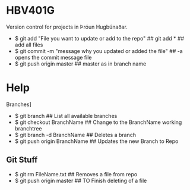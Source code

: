 HBV401G 
=======
Version control for projects in Þróun Hugbúnaðar.

- $ git add "File you want to update or add to the repo"	## git add * ## add all files
- $ git commit -m "message why you updated or added the file"	## -a opens the commit message file
- $ git push origin master					## master as in branch name

Help
======
Branches]
- $ git branch 				## List all available branches
- $ git checkout BranchName 		## Change to the BranchName working branchtree
- $ git branch -d BranchName 		## Deletes a branch
- $ git push origin BranchName		## Updates the new Branch to Repo

## Git Stuff
- $ git rm FileName.txt     ## Removes a file from repo 
- $ git push origin master  ## TO Finish deleting of a file
